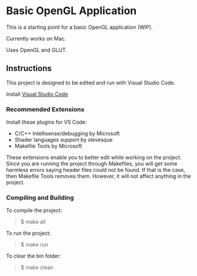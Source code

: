 # Basic OpenGL Application

This is a starting point for a basic OpenGL application (WIP).

Currently works on Mac.

Uses OpenGL and GLUT.

## Instructions

This project is designed to be edited and run with Visual Studio Code.

Install [Visual Studio Code](https://code.visualstudio.com)

### Recommended Extensions

Install these plugins for VS Code:

* C/C++ Intellisense/debugging by Microsoft
* Shader languages support by slevesque
* Makefile Tools by Microsoft

These extensions enable you to better edit while working on the project.
Since you are running the project through Makefiles, you will get some
harmless errors saying header files could not be found. If that is the
case, then Makefile Tools removes them. However, it will not affect
anything in the project.

### Compiling and Building

To compile the project:
> $ make all

To run the project:
> $ make run

To clear the bin folder:
> $ make clean